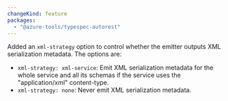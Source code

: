 ```yaml
---
changeKind: feature
packages:
  - "@azure-tools/typespec-autorest"
---
```


Added an `xml-strategy` option to control whether the emitter outputs XML serialization metadata. The options are:

- `xml-strategy: xml-service`: Emit XML serialization metadata for the whole service and all its schemas if the service uses the "application/xml" content-type.
- `xml-strategy: none`: Never emit XML serialization metadata.
